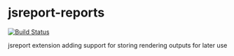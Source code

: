 # jsreport-reports
[![Build Status](https://travis-ci.org/jsreport/jsreport-reports.png?branch=master)](https://travis-ci.org/jsreport/jsreport-reports)

jsreport extension adding support for storing rendering outputs for later use
